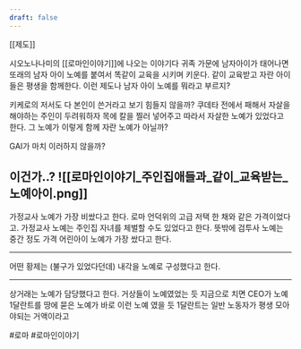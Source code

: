 ```yaml
---
draft: false
---
```

[[제도]]

시오노나나미의 [[로마인이야기]]에 나오는 이야기다
귀족 가문에 남자아이가 태어나면 또래의 남자 아이 노예를 붙여서
똑같이 교육을 시키며 키운다.
같이 교육받고 자란 아이들은 평생을 함께한다.
이런 제도나 남자 아이 노예를 뭐라고 부르지?

키케로의 저서도 다 본인이 쓴거라고 보기 힘들지 않을까?
쿠데타 전에서 패해서 자살을 해야하는 주인이 두려워하자
목에 칼을 찔러 넣어주고 따라서 자살한 노예가 있었다고 한다.
그 노예가 이렇게 함께 자란 노예가 아닐까?

GAI가 마치 이러하지 않을까?

이건가..?
![[로마인이야기_주인집애들과_같이_교육받는_노예아이.png]]
---

가정교사 노예가 가장 비쌌다고 한다. 로마 언덕위의 고급 저택 한 채와 같은 가격이었다고.
가정교사 노예는 주인집 자녀를 체벌할 수도 있었다고 한다.
뜻밖에 검투사 노예는 중간 정도 가격
어린아이 노예가 가장 쌌다고 한다.

---

어떤 황제는 (불구가 있었다던데) 내각을 노예로 구성했다고 한다.

---

상거래는 노예가 담당했다고 한다. 거상들이 노예였었는 듯
지금으로 치면 CEO가 노예
1달란트를 땅에 묻은 노예가 바로 이런 노예 였을 듯
1달란트는 일반 노동자가 평생 모아야되는 거액이라고

#로마 #로마인이야기